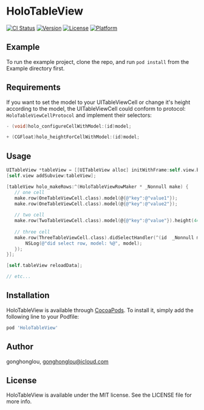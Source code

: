 # HoloTableView

[![CI Status](https://img.shields.io/travis/gonghonglou/HoloTableView.svg?style=flat)](https://travis-ci.org/gonghonglou/HoloTableView)
[![Version](https://img.shields.io/cocoapods/v/HoloTableView.svg?style=flat)](https://cocoapods.org/pods/HoloTableView)
[![License](https://img.shields.io/cocoapods/l/HoloTableView.svg?style=flat)](https://cocoapods.org/pods/HoloTableView)
[![Platform](https://img.shields.io/cocoapods/p/HoloTableView.svg?style=flat)](https://cocoapods.org/pods/HoloTableView)

## Example

To run the example project, clone the repo, and run `pod install` from the Example directory first.

## Requirements

If you want to set the model to your UITableViewCell or change it's height according to the model, the UITableViewCell could conform to protocol: `HoloTableViewCellProtocol` and implement their selectors: 

```objective-c
- (void)holo_configureCellWithModel:(id)model;

+ (CGFloat)holo_heightForCellWithModel:(id)model;
```

## Usage

```objective-c
UITableView *tableView = [[UITableView alloc] initWithFrame:self.view.bounds style:UITableViewStylePlain];
[self.view addSubview:tableView];

[tableView holo_makeRows:^(HoloTableViewRowMaker * _Nonnull make) {
   // one cell
   make.row(OneTableViewCell.class).model(@{@"key":@"value1"});
   make.row(OneTableViewCell.class).model(@{@"key":@"value2"});
   
   // two cell
   make.row(TwoTableViewCell.class).model(@{@"key":@"value"}).height(44);
   
   // three cell
   make.row(ThreeTableViewCell.class).didSelectHandler(^(id  _Nonnull model) {
       NSLog(@"did select row, model: %@", model);
   });
}];

[self.tableView reloadData];

// etc...
```

## Installation

HoloTableView is available through [CocoaPods](https://cocoapods.org). To install
it, simply add the following line to your Podfile:

```ruby
pod 'HoloTableView'
```

## Author

gonghonglou, gonghonglou@icloud.com

## License

HoloTableView is available under the MIT license. See the LICENSE file for more info.


